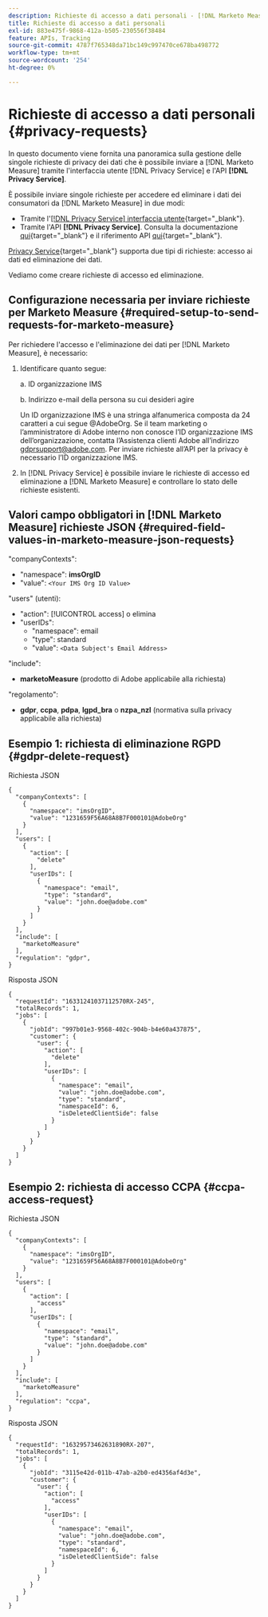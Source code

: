 ```yaml
---
description: Richieste di accesso a dati personali - [!DNL Marketo Measure]
title: Richieste di accesso a dati personali
exl-id: 883e475f-9868-412a-b505-230556f38484
feature: APIs, Tracking
source-git-commit: 4787f765348da71bc149c997470ce678ba498772
workflow-type: tm+mt
source-wordcount: '254'
ht-degree: 0%

---
```


# Richieste di accesso a dati personali {#privacy-requests}

In questo documento viene fornita una panoramica sulla gestione delle singole richieste di privacy dei dati che è possibile inviare a [!DNL Marketo Measure] tramite l&#39;interfaccia utente [!DNL Privacy Service] e l&#39;API **[!DNL Privacy Service]**.

È possibile inviare singole richieste per accedere ed eliminare i dati dei consumatori da [!DNL Marketo Measure] in due modi:

* Tramite l&#39;[[!DNL Privacy Service] interfaccia utente](https://experienceleague.adobe.com/docs/experience-platform/privacy/ui/overview.html?lang=it){target="_blank"}.
* Tramite l&#39;API **[!DNL Privacy Service]**. Consulta la documentazione [qui](https://experienceleague.adobe.com/docs/experience-platform/privacy/api/overview.html?lang=it){target="_blank"} e il riferimento API [qui](https://developer.adobe.com/experience-platform-apis/references/privacy-service/){target="_blank"}.

[Privacy Service](https://experienceleague.adobe.com/docs/experience-platform/privacy/home.html?lang=it){target="_blank"} supporta due tipi di richieste: accesso ai dati ed eliminazione dei dati.

Vediamo come creare richieste di accesso ed eliminazione.

## Configurazione necessaria per inviare richieste per Marketo Measure {#required-setup-to-send-requests-for-marketo-measure}

Per richiedere l&#39;accesso e l&#39;eliminazione dei dati per [!DNL Marketo Measure], è necessario:

1. Identificare quanto segue:

   a. ID organizzazione IMS

   b. Indirizzo e-mail della persona su cui desideri agire

   Un ID organizzazione IMS è una stringa alfanumerica composta da 24 caratteri a cui segue @AdobeOrg. Se il team marketing o l’amministratore di Adobe interno non conosce l’ID organizzazione IMS dell’organizzazione, contatta l’Assistenza clienti Adobe all’indirizzo gdprsupport@adobe.com. Per inviare richieste all’API per la privacy è necessario l’ID organizzazione IMS.

1. In [!DNL Privacy Service] è possibile inviare le richieste di accesso ed eliminazione a [!DNL Marketo Measure] e controllare lo stato delle richieste esistenti.

## Valori campo obbligatori in [!DNL Marketo Measure] richieste JSON {#required-field-values-in-marketo-measure-json-requests}

&quot;companyContexts&quot;:

* &quot;namespace&quot;: **imsOrgID**
* &quot;value&quot;: `<Your IMS Org ID Value>`

&quot;users&quot; (utenti):

* &quot;action&quot;: [!UICONTROL access] o elimina
* &quot;userIDs&quot;:
   * &quot;namespace&quot;: email
   * &quot;type&quot;: standard
   * &quot;value&quot;: `<Data Subject's Email Address>`

&quot;include&quot;:

* **marketoMeasure** (prodotto di Adobe applicabile alla richiesta)

&quot;regolamento&quot;:

* **gdpr**, **ccpa**, **pdpa**, **lgpd_bra** o **nzpa_nzl** (normativa sulla privacy applicabile alla richiesta)

## Esempio 1: richiesta di eliminazione RGPD {#gdpr-delete-request}

Richiesta JSON

```text
{
  "companyContexts": [
    {
      "namespace": "imsOrgID",
      "value": "1231659F56A68A8B7F000101@AdobeOrg"
    }
  ],
  "users": [
    {
      "action": [
        "delete"
      ],
      "userIDs": [
        {
          "namespace": "email",
          "type": "standard",
          "value": "john.doe@adobe.com"
        }
      ]
    }
  ],
  "include": [
    "marketoMeasure"
  ],
  "regulation": "gdpr",
}
```

Risposta JSON

```text
{
  "requestId": "16331241037112570RX-245",
  "totalRecords": 1,
  "jobs": [
    {
      "jobId": "997b01e3-9568-402c-904b-b4e60a437875",
      "customer": {
        "user": {
          "action": [
            "delete"
          ],
          "userIDs": [
            {
              "namespace": "email",
              "value": "john.doe@adobe.com",
              "type": "standard",
              "namespaceId": 6,
              "isDeletedClientSide": false
            }
          ]
        }
      }
    }
  ]
}
```

## Esempio 2: richiesta di accesso CCPA {#ccpa-access-request}

Richiesta JSON

```text
{
  "companyContexts": [
    {
      "namespace": "imsOrgID",
      "value": "1231659F56A68A8B7F000101@AdobeOrg"
    }
  ],
  "users": [
    {
      "action": [
        "access"
      ],
      "userIDs": [
        {
          "namespace": "email",
          "type": "standard",
          "value": "john.doe@adobe.com"
        }
      ]
    }
  ],
  "include": [
    "marketoMeasure"
  ],
  "regulation": "ccpa",
}
```

Risposta JSON

```text
{
  "requestId": "16329573462631890RX-207",
  "totalRecords": 1,
  "jobs": [
    {
      "jobId": "3115e42d-011b-47ab-a2b0-ed4356af4d3e",
      "customer": {
        "user": {
          "action": [
            "access"
          ],
          "userIDs": [
            {
              "namespace": "email",
              "value": "john.doe@adobe.com",
              "type": "standard",
              "namespaceId": 6,
              "isDeletedClientSide": false
            }
          ]
        }
      }
    }
  ]
}
```
